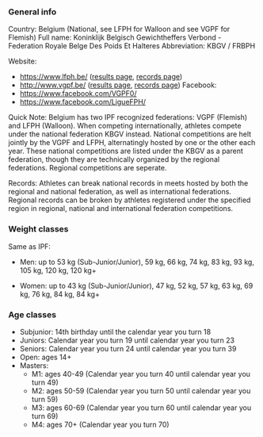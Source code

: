 ### General info

Country: Belgium (National, see LFPH for Walloon and see VGPF for Flemish)
Full name: Koninklijk Belgisch Gewichtheffers Verbond - Federation Royale Belge Des Poids Et Halteres
Abbreviation: KBGV / FRBPH

Website: 
- https://www.lfph.be/ ([results page](https://lfph.be/resultats/), [records page](https://lfph.be/records/))
- http://www.vgpf.be/ ([results page](http://www.vgpf.be/VGPF/Powerlifting.html), [records page](http://www.vgpf.be/VGPF/Records.html))
Facebook: 
- https://www.facebook.com/VGPF0/
- https://www.facebook.com/LigueFPH/

Quick Note: Belgium has two IPF recognized federations: VGPF (Flemish) and LFPH (Walloon).
When competing internationally, athletes compete under the national federation KBGV instead.
National competitions are helt jointly by the VGPF and LFPH, alternatingly hosted by one or the other each year.
These national competitions are listed under the KBGV as a parent federation, though they are technically organized by the regional federations.
Regional competitions are seperate.

Records: Athletes can break national records in meets hosted by both the regional and national federation, as well as international federations.
Regional records can be broken by athletes registered under the specified region in regional, national and international federation competitions.

### Weight classes

Same as IPF:
- Men: up to 53 kg (Sub-Junior/Junior), 59 kg, 66 kg, 74 kg, 83 kg, 93 kg, 105 kg, 120 kg, 120 kg+

- Women: up to 43 kg (Sub-Junior/Junior), 47 kg, 52 kg, 57 kg, 63 kg, 69 kg, 76 kg, 84 kg, 84 kg+

### Age classes

- Subjunior: 14th birthday until the calendar year you turn 18
- Juniors: Calendar year you turn 19 until calendar year you turn 23
- Seniors: Calendar year you turn 24 until calendar year you turn 39
- Open: ages 14+
- Masters:
  - M1: ages 40-49 (Calendar year you turn 40 until calendar year you turn 49)
  - M2: ages 50-59 (Calendar year you turn 50 until calendar year you turn 59)
  - M3: ages 60-69 (Calendar year you turn 60 until calendar year you turn 69)
  - M4: ages 70+ (Calendar year you turn 70)

